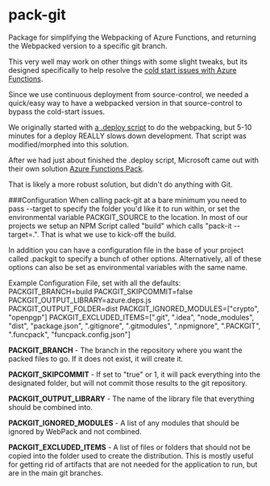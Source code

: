 # pack-git

Package for simplifying the Webpacking of Azure Functions, and returning the Webpacked version to a specific git branch.

This very well may work on other things with some slight tweaks, but its designed specifically to help resolve the [cold start issues with Azure Functions](https://github.com/Azure/azure-webjobs-sdk-script/issues/298).

Since we use continuous deployment from source-control, we needed a quick/easy way to have a webpacked version in that source-control to bypass the cold-start issues.

We originally started with [a .deploy script](https://github.com/securityvoid/.deploy) to do the webpacking, but 5-10 minutes for a deploy REALLY slows down development. That script was modified/morphed into this solution.

After we had just about finished the .deploy script, Microsoft came out with their own solution [Azure Functions Pack](https://github.com/Azure/azure-functions-pack).

That is likely a more robust solution, but didn't do anything with Git.


###Configuration
When calling pack-git at a bare minimum you need to pass --target to specify the folder you'd like it to run within, or set the environmental variable PACKGIT_SOURCE to the location. In most of our projects we setup an NPM Script called "build" which calls "pack-it --target=.". That is what we use to kick-off the build. 

In addition you can have a configuration file in the base of your project called .packgit to specify a bunch of other options. Alternatively, all of these options can also be set as environmental variables with the same name.


Example Configuration File, set with all the defaults:
PACKGIT_BRANCH=build
PACKGIT_SKIPCOMMIT=false
PACKGIT_OUTPUT_LIBRARY=azure.deps.js
PACKGIT_OUTPUT_FOLDER=dist
PACKGIT_IGNORED_MODULES=["crypto", "openpgp"]
PACKGIT_EXCLUDED_ITEMS=[".git", ".idea", "node_modules", "dist", "package.json", ".gitignore", ".gitmodules", ".npmignore", ".PACKGIT", ".funcpack", "funcpack.config.json"]


**PACKGIT_BRANCH** - The branch in the repository where you want the packed files to go. If it does not exist, it will create it.
 
**PACKGIT_SKIPCOMMIT** - If set to "true" or 1, it will pack everything into the designated folder, but will not commit those results to the git repository.

**PACKGIT_OUTPUT_LIBRARY** - The name of the library file that everything should be combined into.

**PACKGIT_IGNORED_MODULES** - A list of any modules that should be ignored by WebPack and not combined.

**PACKGIT_EXCLUDED_ITEMS** - A list of files or folders that should not be copied into the folder used to create the distribution. This is mostly useful for getting rid of artifacts that are not needed for the application to run, but are in the main git branches.
